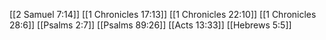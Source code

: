 [[2 Samuel 7:14]]
[[1 Chronicles 17:13]]
[[1 Chronicles 22:10]]
[[1 Chronicles 28:6]]
[[Psalms 2:7]]
[[Psalms 89:26]]
[[Acts 13:33]]
[[Hebrews 5:5]]
